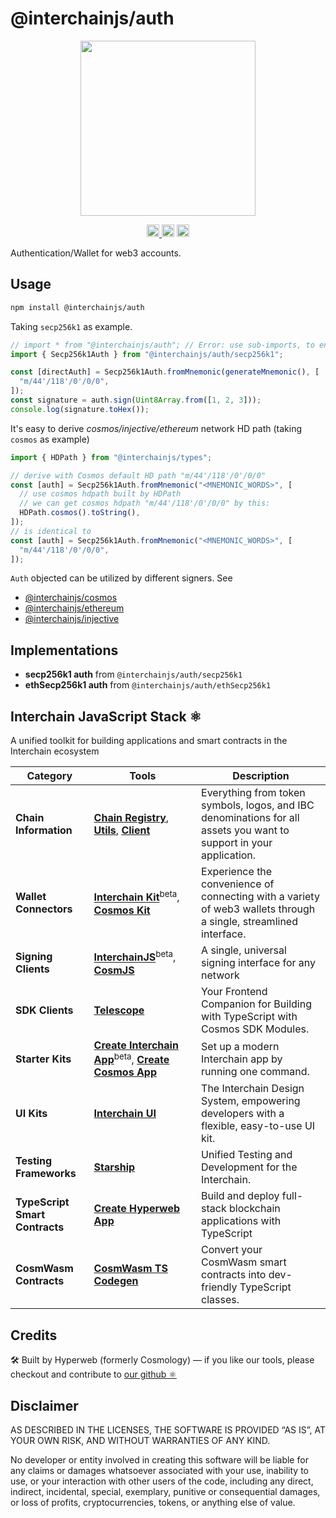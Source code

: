 # @interchainjs/auth

<p align="center">
  <img src="https://raw.githubusercontent.com/hyperweb-io/interchainjs/refs/heads/main/assets/logo.svg" width="280">
</p>

<p align="center" width="100%">
  <a href="https://github.com/hyperweb-io/interchainjs/actions/workflows/run-tests.yaml">
    <img height="20" src="https://github.com/hyperweb-io/interchainjs/actions/workflows/run-tests.yaml/badge.svg" />
  </a>
   <a href="https://github.com/hyperweb-io/interchainjs/blob/main/LICENSE-MIT"><img height="20" src="https://img.shields.io/badge/license-MIT-blue.svg"></a>
   <a href="https://github.com/hyperweb-io/interchainjs/blob/main/LICENSE-Apache"><img height="20" src="https://img.shields.io/badge/license-Apache-blue.svg"></a>
</p>

Authentication/Wallet for web3 accounts.

## Usage

```sh
npm install @interchainjs/auth
```

Taking `secp256k1` as example.

```ts
// import * from "@interchainjs/auth"; // Error: use sub-imports, to ensure small app size
import { Secp256k1Auth } from "@interchainjs/auth/secp256k1";

const [directAuth] = Secp256k1Auth.fromMnemonic(generateMnemonic(), [
  "m/44'/118'/0'/0/0",
]);
const signature = auth.sign(Uint8Array.from([1, 2, 3]));
console.log(signature.toHex());
```

It's easy to derive _cosmos/injective/ethereum_ network HD path (taking `cosmos` as example)

```ts
import { HDPath } from "@interchainjs/types";

// derive with Cosmos default HD path "m/44'/118'/0'/0/0"
const [auth] = Secp256k1Auth.fromMnemonic("<MNEMONIC_WORDS>", [
  // use cosmos hdpath built by HDPath
  // we can get cosmos hdpath "m/44'/118'/0'/0/0" by this:
  HDPath.cosmos().toString(),
]);
// is identical to
const [auth] = Secp256k1Auth.fromMnemonic("<MNEMONIC_WORDS>", [
  "m/44'/118'/0'/0/0",
]);
```

`Auth` objected can be utilized by different signers. See

- [@interchainjs/cosmos](/networks/cosmos/README.md)
- [@interchainjs/ethereum](/networks/ethereum/README.md)
- [@interchainjs/injective](/networks/injective/README.md)

## Implementations

- **secp256k1 auth** from `@interchainjs/auth/secp256k1`
- **ethSecp256k1 auth** from `@interchainjs/auth/ethSecp256k1`

## Interchain JavaScript Stack ⚛️

A unified toolkit for building applications and smart contracts in the Interchain ecosystem

| Category              | Tools                                                                                                                  | Description                                                                                           |
|----------------------|------------------------------------------------------------------------------------------------------------------------|-------------------------------------------------------------------------------------------------------|
| **Chain Information**   | [**Chain Registry**](https://github.com/hyperweb-io/chain-registry), [**Utils**](https://www.npmjs.com/package/@chain-registry/utils), [**Client**](https://www.npmjs.com/package/@chain-registry/client) | Everything from token symbols, logos, and IBC denominations for all assets you want to support in your application. |
| **Wallet Connectors**| [**Interchain Kit**](https://github.com/hyperweb-io/interchain-kit)<sup>beta</sup>, [**Cosmos Kit**](https://github.com/hyperweb-io/cosmos-kit) | Experience the convenience of connecting with a variety of web3 wallets through a single, streamlined interface. |
| **Signing Clients**          | [**InterchainJS**](https://github.com/hyperweb-io/interchainjs)<sup>beta</sup>, [**CosmJS**](https://github.com/cosmos/cosmjs) | A single, universal signing interface for any network |
| **SDK Clients**              | [**Telescope**](https://github.com/hyperweb-io/telescope)                                                          | Your Frontend Companion for Building with TypeScript with Cosmos SDK Modules. |
| **Starter Kits**     | [**Create Interchain App**](https://github.com/hyperweb-io/create-interchain-app)<sup>beta</sup>, [**Create Cosmos App**](https://github.com/hyperweb-io/create-cosmos-app) | Set up a modern Interchain app by running one command. |
| **UI Kits**          | [**Interchain UI**](https://github.com/hyperweb-io/interchain-ui)                                                   | The Interchain Design System, empowering developers with a flexible, easy-to-use UI kit. |
| **Testing Frameworks**          | [**Starship**](https://github.com/hyperweb-io/starship)                                                             | Unified Testing and Development for the Interchain. |
| **TypeScript Smart Contracts** | [**Create Hyperweb App**](https://github.com/hyperweb-io/create-hyperweb-app)                              | Build and deploy full-stack blockchain applications with TypeScript |
| **CosmWasm Contracts** | [**CosmWasm TS Codegen**](https://github.com/CosmWasm/ts-codegen)                                                   | Convert your CosmWasm smart contracts into dev-friendly TypeScript classes. |

## Credits

🛠 Built by Hyperweb (formerly Cosmology) — if you like our tools, please checkout and contribute to [our github ⚛️](https://github.com/hyperweb-io)

## Disclaimer

AS DESCRIBED IN THE LICENSES, THE SOFTWARE IS PROVIDED “AS IS”, AT YOUR OWN RISK, AND WITHOUT WARRANTIES OF ANY KIND.

No developer or entity involved in creating this software will be liable for any claims or damages whatsoever associated with your use, inability to use, or your interaction with other users of the code, including any direct, indirect, incidental, special, exemplary, punitive or consequential damages, or loss of profits, cryptocurrencies, tokens, or anything else of value.
